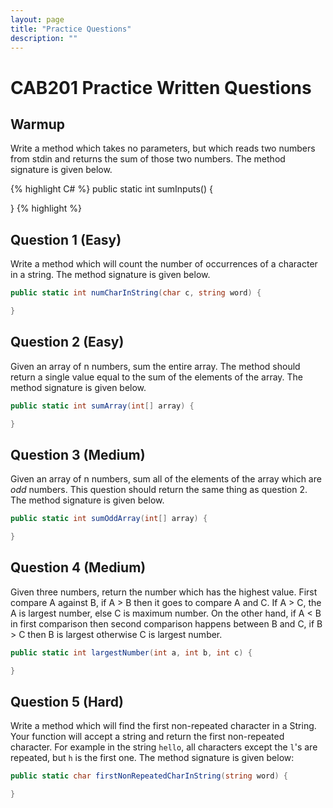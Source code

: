 ```yaml
---
layout: page
title: "Practice Questions"
description: ""
---
```


# CAB201 Practice Written Questions

## Warmup
Write a method which takes no parameters, but which reads two numbers from stdin and returns the sum of those two numbers. The method signature is given below.

{% highlight C# %}
public static int sumInputs() {

}
{% highlight %}

## Question 1 (Easy)
Write a method which will count the number of occurrences of a character in a string. The method signature is given below.

```C#
public static int numCharInString(char c, string word) {

}
```

## Question 2 (Easy)
Given an array of n numbers, sum the entire array. The method should return a single value equal to the sum of the elements of the array. The method signature is given below.
```C#
public static int sumArray(int[] array) {

}
```

## Question 3 (Medium)
Given an array of n numbers, sum all of the elements of the array which are _odd_ numbers. This question should return the same thing as question 2. The method signature is given below.

```C#
public static int sumOddArray(int[] array) {

}
```
## Question 4 (Medium)
Given three numbers, return the number which has the highest value. First compare A against B, if A > B then it goes to compare A and C. If A > C, the A is largest number, else C is maximum number. On the other hand, if A < B in first comparison then second comparison happens between B and C, if B > C then B is largest otherwise C is largest number.

```C#
public static int largestNumber(int a, int b, int c) {

}
```

## Question 5 (Hard)
Write a method which will find the first non-repeated character in a String. Your function will accept a string and return the first non-repeated character. For example in the string `hello`, all characters except the `l`'s are repeated, but `h` is the first one. The method signature is given below:

```C#
public static char firstNonRepeatedCharInString(string word) {

}
```
